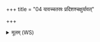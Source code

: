 +++
title = "04 यावच्चतस्रः प्रदिशश्चक्षुर्यावत्"

+++
<details><summary>मूलम् (WS)</summary>

यावच्चतस्रः प्रदिशश्चक्षुर्यावत् समश्नुते ।  
तावत् समैत्विन्द्रियं मयि तद्धस्तिवर्चसम् ॥ ६ ॥
</details>